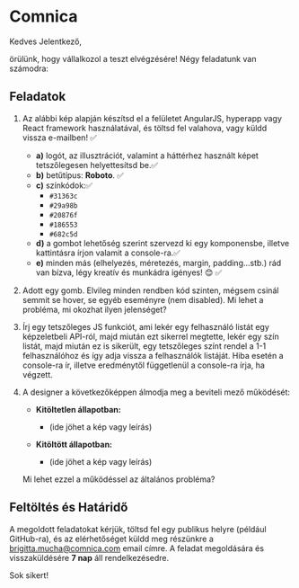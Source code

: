 # Comnica

Kedves Jelentkező,

örülünk, hogy vállalkozol a teszt elvégzésére! Négy feladatunk van számodra:

## Feladatok

1. Az alábbi kép alapján készítsd el a felületet AngularJS, hyperapp vagy React framework használatával, és töltsd fel valahova, vagy küldd vissza e-mailben! ✅
   - **a)** logót, az illusztrációt, valamint a háttérhez használt képet tetszőlegesen helyettesítsd be.✅
   - **b)** betűtípus: **Roboto**. ✅
   - **c)** színkódok:✅
     - `#31363c`
     - `#29a98b`
     - `#20876f`
     - `#186553`
     - `#682c5d`
   - **d)** a gombot lehetőség szerint szervezd ki egy komponensbe, illetve kattintásra írjon valamit a console-ra.✅
   - **e)** minden más (elhelyezés, méretezés, margin, padding…stb.) rád van bízva, légy kreatív és munkádra igényes! 😊 ✅

2. Adott egy gomb. Elvileg minden rendben kód szinten, mégsem csinál semmit se hover, se egyéb eseményre (nem disabled). Mi lehet a probléma, mi okozhat ilyen jelenséget?

3. Írj egy tetszőleges JS funkciót, ami lekér egy felhasználó listát egy képzeletbeli API-ról, majd miután ezt sikerrel megtette, lekér egy szín listát, majd miután ez is sikerült, egy tetszőleges színt rendel a 1-1 felhasználóhoz és így adja vissza a felhasználók listáját. Hiba esetén a console-ra ír, illetve eredménytől függetlenül a console-ra írja, ha végzett.

4. A designer a következőképpen álmodja meg a beviteli mező működését:

   - **Kitöltetlen állapotban:**
     - (ide jöhet a kép vagy leírás)

   - **Kitöltött állapotban:**
     - (ide jöhet a kép vagy leírás)

   Mi lehet ezzel a működéssel az általános probléma?

## Feltöltés és Határidő

A megoldott feladatokat kérjük, töltsd fel egy publikus helyre (például GitHub-ra), és az elérhetőséget küldd meg részünkre a brigitta.mucha@comnica.com email címre. A feladat megoldására és visszaküldésére **7 nap** áll rendelkezésedre.

Sok sikert!
